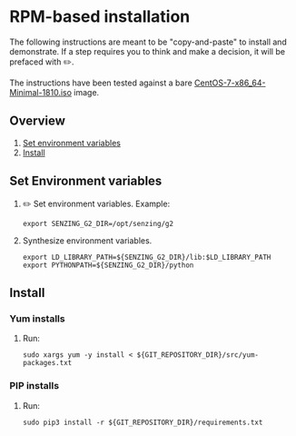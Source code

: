 # RPM-based installation

The following instructions are meant to be "copy-and-paste" to install and demonstrate.
If a step requires you to think and make a decision, it will be prefaced with :pencil2:.

The instructions have been tested against a bare
[CentOS-7-x86_64-Minimal-1810.iso](https://mirror.umd.edu/centos/7/isos/x86_64/CentOS-7-x86_64-Minimal-1810.iso)
image.

## Overview

1. [Set environment variables](#set-environment-variables)
1. [Install](#install)

## Set Environment variables

1. :pencil2: Set environment variables.
   Example:

    ```console
    export SENZING_G2_DIR=/opt/senzing/g2
    ```

1. Synthesize environment variables.

    ```console
    export LD_LIBRARY_PATH=${SENZING_G2_DIR}/lib:$LD_LIBRARY_PATH
    export PYTHONPATH=${SENZING_G2_DIR}/python
    ```

## Install

### Yum installs

1. Run:

    ```console
    sudo xargs yum -y install < ${GIT_REPOSITORY_DIR}/src/yum-packages.txt
    ```

### PIP installs

1. Run:

    ```console
    sudo pip3 install -r ${GIT_REPOSITORY_DIR}/requirements.txt
    ```
